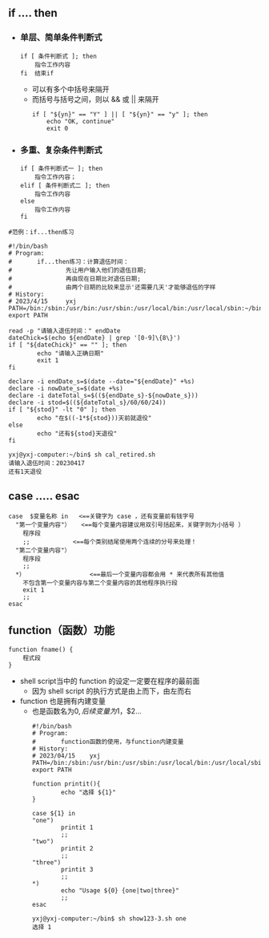 ## if .... then
- ### 单层、简单条件判断式
    ```
    if [ 条件判断式 ]; then
        指令工作内容
    fi  结束if
    ```
  - 可以有多个中括号来隔开
  -  而括号与括号之间，则以 && 或 || 来隔开
        ```
        if [ "${yn}" == "Y" ] || [ "${yn}" == "y" ]; then
            echo "OK, continue"
            exit 0
        ```
- ### 多重、复杂条件判断式
    ```
    if [ 条件判断式一 ]; then
        指令工作内容；
    elif [ 条件判断式二 ]; then
        指令工作内容
    else
        指令工作内容
    fi
    ```
```
#范例：if...then练习

#!/bin/bash
# Program:
#       if...then练习：计算退伍时间：
#               先让用户输入他们的退伍日期;
#               再由现在日期比对退伍日期;
#               由两个日期的比较来显示'还需要几天'才能够退伍的字样
# History:
# 2023/4/15     yxj
PATH=/bin:/sbin:/usr/bin:/usr/sbin:/usr/local/bin:/usr/local/sbin:~/bin
export PATH

read -p "请输入退伍时间：" endDate
dateChick=$(echo ${endDate} | grep '[0-9]\{8\}')
if [ "${dateChick}" == "" ]; then
        echo "请输入正确日期"
        exit 1
fi

declare -i endDate_s=$(date --date="${endDate}" +%s)
declare -i nowDate_s=$(date +%s)
declare -i dateTotal_s=$((${endDate_s}-${nowDate_s}))
declare -i stod=$((${dateTotal_s}/60/60/24))
if [ "${stod}" -lt "0" ]; then
        echo "在$((-1*${stod}))天前就退役"
else
        echo "还有${stod}天退役"
fi

yxj@yxj-computer:~/bin$ sh cal_retired.sh 
请输入退伍时间：20230417
还有1天退役
```

## case ..... esac
```
case  $变量名称 in   <==关键字为 case ，还有变量前有钱字号
  "第一个变量内容"）   <==每个变量内容建议用双引号括起来，关键字则为小括号 ）
    程序段
    ;;            <==每个类别结尾使用两个连续的分号来处理！
  "第二个变量内容"）
    程序段
    ;;
  *）                  <==最后一个变量内容都会用 * 来代表所有其他值
    不包含第一个变量内容与第二个变量内容的其他程序执行段
    exit 1
    ;;
esac  
```
## function（函数）功能
```
function fname() {
	程式段
}
```
- shell script当中的 function 的设定一定要在程序的最前面
  - 因为 shell script 的执行方式是由上而下，由左而右
- function 也是拥有内建变量
  - 也是函数名为$0, 后续变量为$1，$2...
    ```
    #!/bin/bash
    # Program:
    #       function函数的使用，与function内建变量
    # History:
    # 2023/04/15    yxj
    PATH=/bin:/sbin:/usr/bin:/usr/sbin:/usr/local/bin:/usr/local/sbin:~/bin
    export PATH

    function printit(){
            echo "选择 ${1}"
    }

    case ${1} in
    "one")
            printit 1
            ;;
    "two")
            printit 2
            ;;
    "three")
            printit 3
            ;;
    *)
            echo "Usage ${0} {one|two|three}"
            ;;
    esac

    yxj@yxj-computer:~/bin$ sh show123-3.sh one
    选择 1

    ```